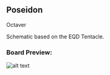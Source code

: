 ## Poseidon

Octaver

Schematic based on the EQD Tentacle.


### Board Preview: 


![alt text](Poseidon.png?raw=true)
